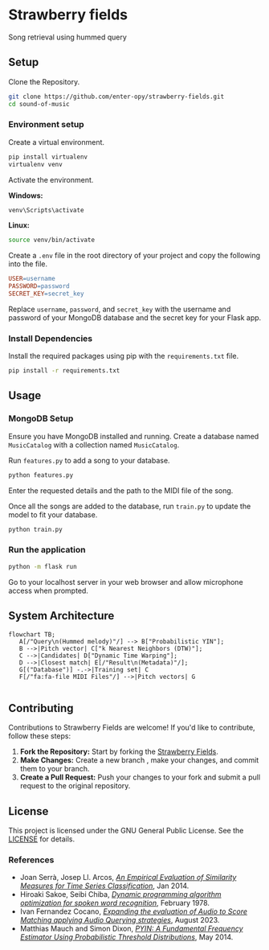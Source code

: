 <link href="https://cdnjs.cloudflare.com/ajax/libs/font-awesome/6.5.1/css/all.min.css" rel="stylesheet"/>

# Strawberry fields
Song retrieval using hummed query

## Setup
Clone the Repository.
```bash
git clone https://github.com/enter-opy/strawberry-fields.git
cd sound-of-music
```
### Environment setup
Create a virtual environment.
```bash
pip install virtualenv
virtualenv venv
```
Activate the environment.

   **Windows:**
```bash
venv\Scripts\activate
```

   **Linux:**
```bash
source venv/bin/activate
```
Create a `.env` file in the root directory of your project and copy the following into the file.

```makefile
USER=username
PASSWORD=password
SECRET_KEY=secret_key
```
Replace `username`, `password`, and `secret_key` with the username and password of your MongoDB database and the secret key for your Flask app.

### Install Dependencies

Install the required packages using pip with the `requirements.txt` file.

```bash
pip install -r requirements.txt
```

## Usage
### MongoDB Setup

Ensure you have MongoDB installed and running. Create a database named `MusicCatalog` with a collection named `MusicCatalog`.

Run `features.py` to add a song to your database.
```bash
python features.py
```
Enter the requested details and the path to the MIDI file of the song.

Once all the songs are added to the database, run `train.py` to update the model to fit your database.
```bash
python train.py
```

### Run the application

```bash
python -m flask run
```

Go to your localhost server in your web browser and allow microphone access when prompted.
## System Architecture
```mermaid
flowchart TB;
   A[/"Query\n(Hummed melody)"/] --> B["Probabilistic YIN"];
   B -->|Pitch vector| C["k Nearest Neighbors (DTW)"];
   C -->|Candidates| D["Dynamic Time Warping"];
   D -->|Closest match| E[/"Result\n(Metadata)"/];
   G[("Database")] -.->|Training set| C
   F[/"fa:fa-file MIDI Files"/] -->|Pitch vectors| G
    
```

## Contributing
Contributions to Strawberry Fields are welcome! If you'd like to contribute, follow these steps:
1. **Fork the Repository:** Start by forking the [Strawberry Fields](https://github.com/enter-opy/strawberry-fields).
2. **Make Changes:** Create a new branch , make your changes, and commit them to your branch.
3. **Create a Pull Request:** Push your changes to your fork and submit a pull request to the original repository.
## License
This project is licensed under the GNU General Public License. See the [LICENSE](https://github.com/enter-opy/strawberry-fields/blob/main/LICENSE) for details.

### References

- Joan Serrà, Josep Ll. Arcos, [*An Empirical Evaluation of Similarity Measures for Time Series Classification*](https://arxiv.org/abs/1401.3973#:~:text=An%20Empirical%20Evaluation%20of%20Similarity%20Measures%20for%20Time%20Series%20Classification,-Joan%20Serr%C3%A0%2C%20Josep&text=Time%20series%20are%20ubiquitous%2C%20and,series%20clustering%20and%20classification%20systems.), Jan 2014.
- Hiroaki Sakoe, Seibi Chiba, [*Dynamic programming algorithm optimization for spoken word recognition*](https://ieeexplore.ieee.org/document/1163055), February 1978.
- Ivan Fernandez Cocano, [*Expanding the evaluation of Audio to Score Matching applying Audio Querying strategies*](https://zenodo.org/records/8380501), August 2023.
- Matthias Mauch and Simon Dixon, [*PYIN: A Fundamental Frequency Estimator Using Probabilistic Threshold Distributions*](https://ieeexplore.ieee.org/document/6853678), May 2014.